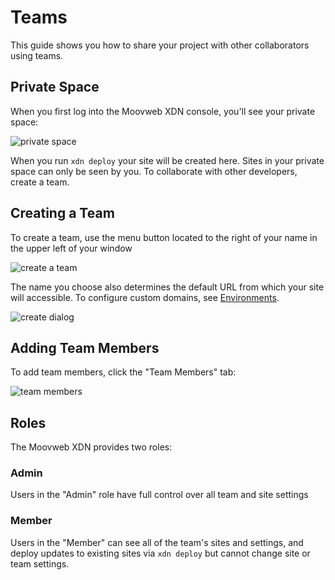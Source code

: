 # Teams

This guide shows you how to share your project with other collaborators using teams.

## Private Space

When you first log into the Moovweb XDN console, you'll see your private space:

![private space](/images/deploying/private_space.png)

When you run `xdn deploy` your site will be created here.  Sites in your private space can only be seen by you.  To collaborate with other developers, create a team.

## Creating a Team

To create a team, use the menu button located to the right of your name in the upper left of your window 

![create a team](/images/teams/create.png)

The name you choose also determines the default URL from which your site will accessible.  To configure custom domains, see [Environments](../environments).

![create dialog](/images/teams/create_dialog.png)

## Adding Team Members

To add team members, click the "Team Members" tab:

![team members](/images/teams/members.png)

## Roles

The Moovweb XDN provides two roles:

### Admin

Users in the "Admin" role have full control over all team and site settings

### Member

Users in the "Member" can see all of the team's sites and settings, and deploy updates to existing sites via `xdn deploy` but cannot change site or team settings.
